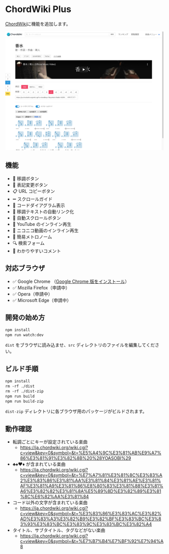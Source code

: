 # ChordWiki Plus

[ChordWiki](https://ja.chordwiki.org/)に機能を追加します。

![ChordWiki-Plus](/docs/screenshot_2400x1800@2x.jpg)

## 機能

- 🎼 移調ボタン
- 📝 表記変更ボタン
- 📋 URL コピーボタン
- ➖ スクロールガイド
- 🎸 コードダイアグラム表示
- 🔗 移調テキストの自動リンク化
- 📜 自動スクロールボタン
- 🎦 YouTube のインライン再生
- 🎦 ニコニコ動画のインライン再生
- 🥁 簡易メトロノーム
- 🔍 検索フォーム
- 💬 わかりやすいコメント

## 対応ブラウザ

- ✅ Google Chrome （[Google Chrome 版をインストール](https://chrome.google.com/webstore/detail/chordwiki-plus-chordwiki%E3%81%8C/okpomplfbfbmabonmfloendefonobaco?hl=ja)）
- ✅ Mozilla Firefox（申請中）
- ✅ Opera（申請中）
- ✅ Microsoft Edge（申請中）

## 開発の始め方

```
npm install
npm run watch:dev
```

`dist` をブラウザに読み込ませ、`src` ディレクトリのファイルを編集してください。

## ビルド手順

```
npm install
rm -rf ./dist
rm -rf ./dist-zip
npm run build
npm run build-zip
```

`dist-zip` ディレクトリに各ブラウザ用のパッケージがビルドされます。

## 動作確認

- 転調ごとにキーが設定されている楽曲
  - https://ja.chordwiki.org/wiki.cgi?c=view&key=0&symbol=&t=%E5%A4%9C%E3%81%AB%E9%A7%86%E3%81%91%E3%82%8B%20%28YOASOBI%29
- ♣♠♥♦ が含まれている楽曲
  - https://ja.chordwiki.org/wiki.cgi?c=view&key=0&symbol=&t=%E7%A7%81%E3%81%8C%E3%83%A2%E3%83%86%E3%81%AA%E3%81%84%E3%81%AE%E3%81%AF%E3%81%A9%E3%81%86%E8%80%83%E3%81%88%E3%81%A6%E3%82%82%E3%81%8A%E5%89%8D%E3%82%89%E3%81%8C%E6%82%AA%E3%81%84
- コード以外の文字が含まれている楽曲
  - https://ja.chordwiki.org/wiki.cgi?c=view&key=0&symbol=&t=%E3%83%86%E3%83%AC%E3%82%AD%E3%83%A3%E3%82%B9%E3%82%BF%E3%83%BC%E3%83%93%E3%83%BC%E3%83%9C%E3%83%BC%E3%82%A4
- タイトル、サブタイトル、タグなどがない楽曲
  - https://ja.chordwiki.org/wiki.cgi?c=view&key=0&symbol=&t=%E7%B7%B4%E7%BF%92%E7%94%A8
